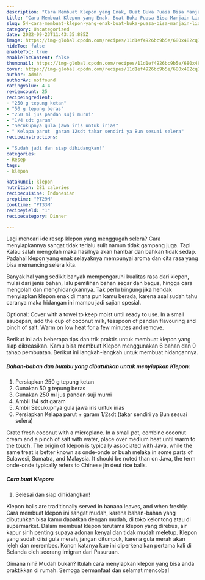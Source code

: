 ```yaml
---
description: "Cara Membuat Klepon yang Enak, Buat Buka Puasa Bisa Manjain Lidah"
title: "Cara Membuat Klepon yang Enak, Buat Buka Puasa Bisa Manjain Lidah"
slug: 54-cara-membuat-klepon-yang-enak-buat-buka-puasa-bisa-manjain-lidah
category: Uncategorized
date: 2022-09-23T11:43:35.885Z
image: https://img-global.cpcdn.com/recipes/11d1ef4926bc9b5e/680x482cq70/klepon-foto-resep-utama.jpg
hideToc: false
enableToc: true
enableTocContent: false
thumbnail: https://img-global.cpcdn.com/recipes/11d1ef4926bc9b5e/680x482cq70/klepon-foto-resep-utama.jpg
cover: https://img-global.cpcdn.com/recipes/11d1ef4926bc9b5e/680x482cq70/klepon-foto-resep-utama.jpg
author: Admin
authorAv: notfound
ratingvalue: 4.4
reviewcount: 25
recipeingredient:
- "250 g tepung ketan"
- "50 g tepung beras"
- "250 ml jus pandan suji murni"
- "1/4 sdt garam"
- "Secukupnya gula jawa iris untuk irias"
- " Kelapa parut  garam 12sdt takar sendiri ya Bun sesuai selera"
recipeinstructions:

- "Sudah jadi dan siap dihidangkan!"
categories:
- Resep
tags:
- klepon

katakunci: klepon 
nutrition: 281 calories
recipecuisine: Indonesian
preptime: "PT29M"
cooktime: "PT33M"
recipeyield: "1"
recipecategory: Dinner

---
```



Lagi mencari ide resep klepon yang menggugah selera? Cara menyiapkannya sangat tidak terlalu sulit namun tidak gampang juga. Tapi Kalau salah mengolah maka hasilnya akan hambar dan bahkan tidak sedap. Padahal klepon yang enak selayaknya mempunyai aroma dan cita rasa yang bisa memancing selera kita.


Banyak hal yang sedikit banyak mempengaruhi kualitas rasa dari klepon, mulai dari jenis bahan, lalu pemilihan bahan segar dan bagus, hingga cara mengolah dan menghidangkannya. Tak perlu bingung jika hendak menyiapkan klepon enak di mana pun kamu berada, karena asal sudah tahu caranya maka hidangan ini mampu jadi sajian spesial.

Optional: Cover with a towel to keep moist until ready to use. In a small saucepan, add the cup of coconut milk, teaspoon of pandan flavouring and pinch of salt. Warm on low heat for a few minutes and remove.


Berikut ini ada beberapa tips dan trik praktis untuk membuat klepon yang siap dikreasikan. Kamu bisa membuat Klepon menggunakan 6 bahan dan 0 tahap pembuatan. Berikut ini langkah-langkah untuk membuat hidangannya.

<!--inarticleads1-->

##### Bahan-bahan dan bumbu yang dibutuhkan untuk menyiapkan Klepon:

1. Persiapkan 250 g tepung ketan
1. Gunakan 50 g tepung beras
1. Gunakan 250 ml jus pandan suji murni
1. Ambil 1/4 sdt garam
1. Ambil Secukupnya gula jawa iris untuk irias
1. Persiapkan  Kelapa parut + garam 1/2sdt (takar sendiri ya Bun sesuai selera)


Grate fresh coconut with a microplane. In a small pot, combine coconut cream and a pinch of salt with water, place over medium heat until warm to the touch. The origin of klepon is typically associated with Java, while the same treat is better known as onde-onde or buah melaka in some parts of Sulawesi, Sumatra, and Malaysia. It should be noted than on Java, the term onde-onde typically refers to Chinese jin deui rice balls. 

<!--inarticleads2-->

##### Cara buat Klepon:


1. Selesai dan siap dihidangkan!

Klepon balls are traditionally served in banana leaves, and when freshly. Cara membuat klepon ini sangat mudah, karena bahan-bahan yang dibutuhkan bisa kamu dapatkan dengan mudah, di toko kelontong atau di supermarket. Dalam membuat klepon terutama klepon yang direbus, air kapur sirih penting supaya adonan kenyal dan tidak mudah meletup. Klepon yang sudah diisi gula merah, jangan ditumpuk, karena gula merah akan leleh dan merembes. Konon katanya kue ini diperkenalkan pertama kali di Belanda oleh seorang imigran dari Pasuruan. 

Gimana nih? Mudah bukan? Itulah cara menyiapkan klepon yang bisa anda praktikkan di rumah. Semoga bermanfaat dan selamat mencoba!

